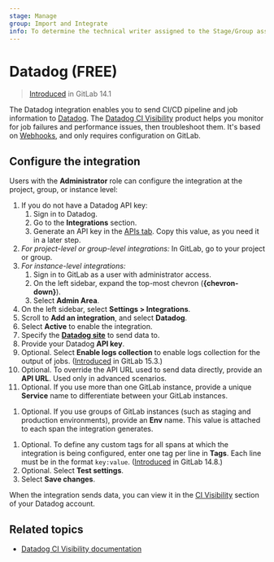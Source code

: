 ```yaml
---
stage: Manage
group: Import and Integrate
info: To determine the technical writer assigned to the Stage/Group associated with this page, see https://about.gitlab.com/handbook/product/ux/technical-writing/#assignments
---
```


# Datadog **(FREE)**

> [Introduced](https://gitlab.com/gitlab-org/gitlab/-/issues/270123) in GitLab 14.1

The Datadog integration enables you to send CI/CD pipeline and job information to
[Datadog](https://www.datadoghq.com/). The [Datadog CI Visibility](https://app.datadoghq.com/ci)
product helps you monitor for job failures and performance issues, then troubleshoot them.
It's based on [Webhooks](../user/project/integrations/webhooks.md),
and only requires configuration on GitLab.

## Configure the integration

Users with the **Administrator** role can configure the integration at the
project, group, or instance level:

1. If you do not have a Datadog API key:
   1. Sign in to Datadog.
   1. Go to the **Integrations** section.
   1. Generate an API key in the [APIs tab](https://app.datadoghq.com/account/settings#api).
      Copy this value, as you need it in a later step.
1. *For project-level or group-level integrations:* In GitLab, go to your project or group.
1. *For instance-level integrations:*
   1. Sign in to GitLab as a user with administrator access.
   1. On the left sidebar, expand the top-most chevron (**{chevron-down}**).
   1. Select **Admin Area**.
1. On the left sidebar, select **Settings > Integrations**.
1. Scroll to **Add an integration**, and select **Datadog**.
1. Select **Active** to enable the integration.
1. Specify the [**Datadog site**](https://docs.datadoghq.com/getting_started/site/) to send data to.
1. Provide your Datadog **API key**.
1. Optional. Select **Enable logs collection** to enable logs collection for the output of jobs. ([Introduced](https://gitlab.com/gitlab-org/gitlab/-/issues/346339) in GitLab 15.3.)
1. Optional. To override the API URL used to send data directly, provide an **API URL**.
   Used only in advanced scenarios.
1. Optional. If you use more than one GitLab instance, provide a unique **Service** name
   to differentiate between your GitLab instances.
<!-- vale gitlab.Spelling = NO -->
1. Optional. If you use groups of GitLab instances (such as staging and production
   environments), provide an **Env** name. This value is attached to each span
   the integration generates.
<!-- vale gitlab.Spelling = YES -->
1. Optional. To define any custom tags for all spans at which the integration is being configured,
   enter one tag per line in **Tags**. Each line must be in the format `key:value`. ([Introduced](https://gitlab.com/gitlab-org/gitlab/-/merge_requests/79665) in GitLab 14.8.)
1. Optional. Select **Test settings**.
1. Select **Save changes**.

When the integration sends data, you can view it in the [CI Visibility](https://app.datadoghq.com/ci)
section of your Datadog account.

## Related topics

- [Datadog CI Visibility documentation](https://docs.datadoghq.com/continuous_integration/)
